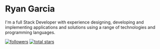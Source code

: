 # Ryan Garcia

I'm a full Stack Developer with experience designing, developing and implementing applications and solutions using a range of technologies and programming languages.


   <p align="left">
      <a href="https://github.com/m4tt72?tab=followers">
         <img alt="followers" title="Follow me on Github" src="https://custom-icon-badges.demolab.com/github/followers/m4tt72?color=236ad3&labelColor=1155ba&style=for-the-badge&logo=person-add&label=Follow&logoColor=white"/></a>
      <a href="https://github.com/m4tt72?tab=repositories&sort=stargazers">
         <img alt="total stars" title="Total stars on GitHub" src="https://custom-icon-badges.demolab.com/github/stars/m4tt72?color=55960c&style=for-the-badge&labelColor=488207&logo=star"/></a>
   </p>
